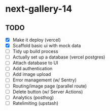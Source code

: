 # next-gallery-14

## TODO

- [x] Make it deploy (vercel)
- [x] Scaffold basic ui with mock data
- [ ] Tidy up build process
- [ ] Actually set up a database (vercel postgres)
- [ ] Attach database to UI
- [ ] Add authentication
- [ ] Add image upload
- [ ] Error management (w/ Sentry)
- [ ] Routing/image page (parallel route)
- [ ] Delete button (w/ Server Actions)
- [ ] Analytics (posthog)
- [ ] Ratelimiting (upstash)
